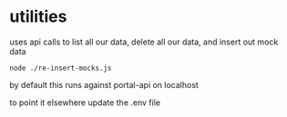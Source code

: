 # utilities

uses api calls to list all our data, delete all our data, and insert out mock data
```
node ./re-insert-mocks.js
```

by default this runs against portal-api on localhost

to point it elsewhere update the .env file
